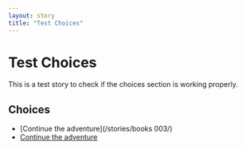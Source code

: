 ```yaml
---
layout: story
title: "Test Choices"
---
```


# Test Choices

This is a test story to check if the choices section is working properly.

## Choices

* [Continue the adventure](/stories/books 003/)
* [Continue the adventure](/stories/B0BHLH14NQ.01._SCLZZZZZZZ_SX500_/)
